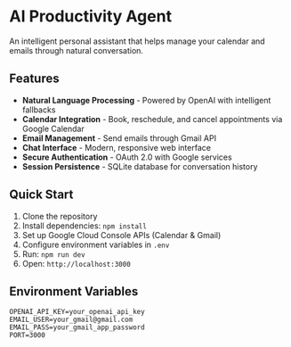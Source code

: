 # AI Productivity Agent

An intelligent personal assistant that helps manage your calendar and emails through natural conversation.

## Features

- **Natural Language Processing** - Powered by OpenAI with intelligent fallbacks
- **Calendar Integration** - Book, reschedule, and cancel appointments via Google Calendar
- **Email Management** - Send emails through Gmail API
- **Chat Interface** - Modern, responsive web interface
- **Secure Authentication** - OAuth 2.0 with Google services
- **Session Persistence** - SQLite database for conversation history

## Quick Start

1. Clone the repository
2. Install dependencies: `npm install`
3. Set up Google Cloud Console APIs (Calendar & Gmail)
4. Configure environment variables in `.env`
5. Run: `npm run dev`
6. Open: `http://localhost:3000`

## Environment Variables

```env
OPENAI_API_KEY=your_openai_api_key
EMAIL_USER=your_gmail@gmail.com
EMAIL_PASS=your_gmail_app_password
PORT=3000
```
